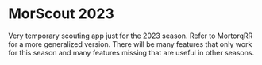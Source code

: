 # MorScout 2023

Very temporary scouting app just for the 2023 season. Refer to MortorqRR for a more generalized version.
There will be many features that only work for this season and many features missing that are useful in other seasons.
